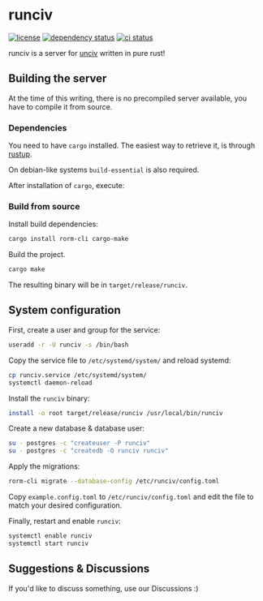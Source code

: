 # runciv

[![license](https://img.shields.io/github/license/hopfenspace/runciv?color=blue)](LICENSE)
[![dependency status](https://deps.rs/repo/github/hopfenspace/runciv/status.svg)](https://deps.rs/repo/github/hopfenspace/runciv)
[![ci status](https://img.shields.io/github/actions/workflow/status/myOmikron/kraken-project/linux.yml?label=CI)](https://github.com/hopfenspace/runciv/actions/workflows/linux.yml)

runciv is a server for [unciv](https://github.com/yairm210/Unciv) 
written in pure rust!

## Building the server

At the time of this writing, there is no precompiled server available,
you have to compile it from source.

### Dependencies

You need to have `cargo` installed. 
The easiest way to retrieve it, is through [rustup](https://rustup.rs/).

On debian-like systems `build-essential` is also required.

After installation of `cargo`, execute:

### Build from source

Install build dependencies:

```bash
cargo install rorm-cli cargo-make
```

Build the project.

```bash
cargo make
```

The resulting binary will be in `target/release/runciv`.

## System configuration

First, create a user and group for the service:

```bash
useradd -r -U runciv -s /bin/bash
```

Copy the service file to `/etc/systemd/system/` and reload systemd:

```bash
cp runciv.service /etc/systemd/system/
systemctl daemon-reload
```

Install the `runciv` binary:

```bash
install -o root target/release/runciv /usr/local/bin/runciv
```

Create a new database & database user:

```bash
su - postgres -c "createuser -P runciv"
su - postgres -c "createdb -O runciv runciv"
```

Apply the migrations:

```bash
rorm-cli migrate --database-config /etc/runciv/config.toml
```

Copy `example.config.toml` to `/etc/runciv/config.toml` and edit the file
to match your desired configuration.

Finally, restart and enable `runciv`:
```bash
systemctl enable runciv
systemctl start runciv
```

## Suggestions & Discussions

If you'd like to discuss something, use our Discussions :)
